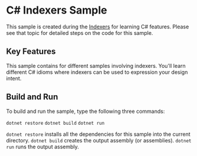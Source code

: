 C# Indexers Sample
================

This sample is created during the [Indexers](https://docs.microsoft.com/dotnet/csharp/indexers.html)
for learning C# features. Please see that topic for detailed steps on the code
for this sample.

Key Features
------------

This sample contains for different samples involving
indexers. You'll learn different C# idioms where indexers can be
used to expression your design intent.

Build and Run
-------------

To build and run the sample, type the following three commands:

`dotnet restore`
`dotnet build`
`dotnet run`

`dotnet restore` installs all the dependencies for this sample into the current directory.
`dotnet build` creates the output assembly (or assemblies).
`dotnet run` runs the output assembly.
